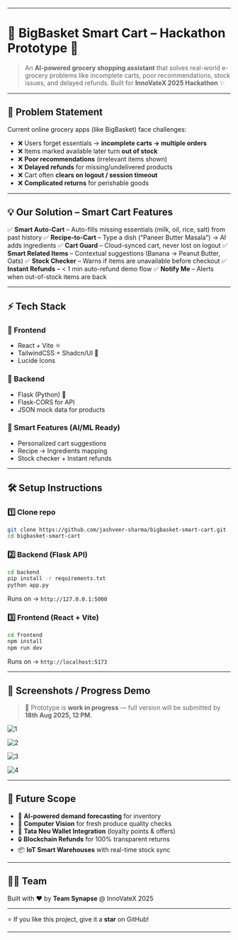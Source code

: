 
---

# 🛒 BigBasket Smart Cart – Hackathon Prototype 🚀

> An **AI-powered grocery shopping assistant** that solves real-world e-grocery problems like incomplete carts, poor recommendations, stock issues, and delayed refunds.
> Built for **InnoVateX 2025 Hackathon** ✨

---

## 📌 Problem Statement

Current online grocery apps (like BigBasket) face challenges:

* ❌ Users forget essentials → **incomplete carts → multiple orders**
* ❌ Items marked available later turn **out of stock**
* ❌ **Poor recommendations** (irrelevant items shown)
* ❌ **Delayed refunds** for missing/undelivered products
* ❌ Cart often **clears on logout / session timeout**
* ❌ **Complicated returns** for perishable goods

---

## 💡 Our Solution – Smart Cart Features

✅ **Smart Auto-Cart** – Auto-fills missing essentials (milk, oil, rice, salt) from past history
✅ **Recipe-to-Cart** – Type a dish (“Paneer Butter Masala”) → AI adds ingredients
✅ **Cart Guard** – Cloud-synced cart, never lost on logout
✅ **Smart Related Items** – Contextual suggestions (Banana → Peanut Butter, Oats)
✅ **Stock Checker** – Warns if items are unavailable before checkout
✅ **Instant Refunds** – < 1 min auto-refund demo flow
✅ **Notify Me** – Alerts when out-of-stock items are back

---

## ⚡ Tech Stack

### 🔹 Frontend

* React + Vite ⚛️
* TailwindCSS + Shadcn/UI 🎨
* Lucide Icons

### 🔹 Backend

* Flask (Python) 🐍
* Flask-CORS for API
* JSON mock data for products

### 🔹 Smart Features (AI/ML Ready)

* Personalized cart suggestions
* Recipe → Ingredients mapping
* Stock checker + Instant refunds

---

## 🛠️ Setup Instructions

### 1️⃣ Clone repo

```bash
git clone https://github.com/jashveer-sharma/bigbasket-smart-cart.git
cd bigbasket-smart-cart
```

### 2️⃣ Backend (Flask API)

```bash
cd backend
pip install -r requirements.txt
python app.py
```

Runs on → `http://127.0.0.1:5000`

### 3️⃣ Frontend (React + Vite)

```bash
cd frontend
npm install
npm run dev
```

Runs on → `http://localhost:5173`

---

## 📸 Screenshots / Progress Demo

> 🔧 Prototype is **work in progress** — full version will be submitted by **18th Aug 2025, 12 PM**.

![1](./screenshots/1.png)

![2](./screenshots/2.png)

![3](./screenshots/3.png)

![4](./screenshots/4.png)

---

## 🎯 Future Scope

* 🤖 **AI-powered demand forecasting** for inventory
* 👀 **Computer Vision** for fresh produce quality checks
* 🔗 **Tata Neu Wallet Integration** (loyalty points & offers)
* 🔒 **Blockchain Refunds** for 100% transparent returns
* 📦 **IoT Smart Warehouses** with real-time stock sync

---

## 👨‍💻 Team

Built with ❤️ by **Team Synapse** @ InnoVateX 2025

---

⭐ If you like this project, give it a **star** on GitHub!

---

